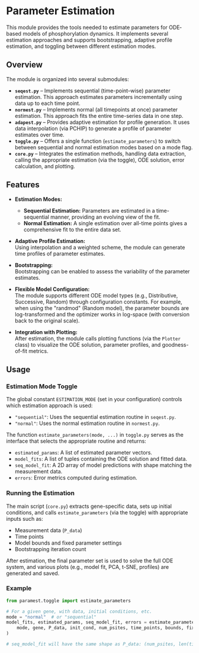 # Parameter Estimation

This module provides the tools needed to estimate parameters for ODE‐based models of phosphorylation dynamics. It implements several estimation approaches and supports bootstrapping, adaptive profile estimation, and toggling between different estimation modes.

## Overview

The module is organized into several submodules:

- **`seqest.py`** – Implements sequential (time-point–wise) parameter estimation. This approach estimates parameters incrementally using data up to each time point.  
- **`normest.py`** – Implements normal (all timepoints at once) parameter estimation. This approach fits the entire time-series data in one step.  
- **`adapest.py`** – Provides adaptive estimation for profile generation. It uses data interpolation (via PCHIP) to generate a profile of parameter estimates over time.  
- **`toggle.py`** – Offers a single function (`estimate_parameters`) to switch between sequential and normal estimation modes based on a mode flag.  
- **`core.py`** – Integrates the estimation methods, handling data extraction, calling the appropriate estimation (via the toggle), ODE solution, error calculation, and plotting.

## Features

- **Estimation Modes:**  
  - **Sequential Estimation:** Parameters are estimated in a time-sequential manner, providing an evolving view of the fit.  
  - **Normal Estimation:** A single estimation over all-time points gives a comprehensive fit to the entire data set.
  
- **Adaptive Profile Estimation:**  
  Using interpolation and a weighted scheme, the module can generate time profiles of parameter estimates.

- **Bootstrapping:**  
  Bootstrapping can be enabled to assess the variability of the parameter estimates.

- **Flexible Model Configuration:**  
  The module supports different ODE model types (e.g., Distributive, Successive, Random) through configuration constants. For example, when using the "randmod" (Random model), the parameter bounds are log-transformed and the optimizer works in log-space (with conversion back to the original scale).

- **Integration with Plotting:**  
  After estimation, the module calls plotting functions (via the `Plotter` class) to visualize the ODE solution, parameter profiles, and goodness-of-fit metrics.

## Usage

### Estimation Mode Toggle

The global constant `ESTIMATION_MODE` (set in your configuration) controls which estimation approach is used:
- `"sequential"`: Uses the sequential estimation routine in `seqest.py`.
- `"normal"`: Uses the normal estimation routine in `normest.py`.

The function `estimate_parameters(mode, ...)` in `toggle.py` serves as the interface that selects the appropriate routine and returns:
- `estimated_params`: A list of estimated parameter vectors.
- `model_fits`: A list of tuples containing the ODE solution and fitted data.
- `seq_model_fit`: A 2D array of model predictions with shape matching the measurement data.
- `errors`: Error metrics computed during estimation.

### Running the Estimation

The main script (`core.py`) extracts gene-specific data, sets up initial conditions, and calls `estimate_parameters` (via the toggle) with appropriate inputs such as:
- Measurement data (`P_data`)
- Time points
- Model bounds and fixed parameter settings
- Bootstrapping iteration count

After estimation, the final parameter set is used to solve the full ODE system, and various plots (e.g., model fit, PCA, t-SNE, profiles) are generated and saved.

### Example

```python
from paramest.toggle import estimate_parameters

# For a given gene, with data, initial conditions, etc.
mode = "normal"  # or "sequential"
model_fits, estimated_params, seq_model_fit, errors = estimate_parameters(
    mode, gene, P_data, init_cond, num_psites, time_points, bounds, fixed_params, bootstraps
)

# seq_model_fit will have the same shape as P_data: (num_psites, len(time_points))
```
